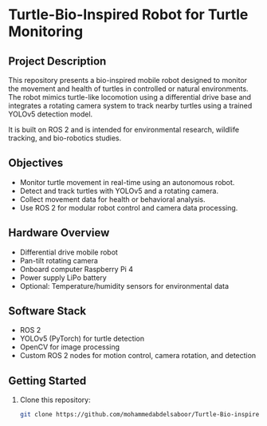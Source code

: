 # Turtle-Bio-Inspired Robot for Turtle Monitoring

## Project Description

This repository presents a bio-inspired mobile robot designed to monitor the movement and health of turtles in controlled or natural environments. The robot mimics turtle-like locomotion using a differential drive base and integrates a rotating camera system to track nearby turtles using a trained YOLOv5 detection model.

It is built on ROS 2 and is intended for environmental research, wildlife tracking, and bio-robotics studies.

## Objectives

- Monitor turtle movement in real-time using an autonomous robot.
- Detect and track turtles with YOLOv5 and a rotating camera.
- Collect movement data for health or behavioral analysis.
- Use ROS 2 for modular robot control and camera data processing.

## Hardware Overview

- Differential drive mobile robot
- Pan-tilt rotating camera 
- Onboard computer Raspberry Pi 4
- Power supply LiPo battery 
- Optional: Temperature/humidity sensors for environmental data

## Software Stack

- ROS 2 
- YOLOv5 (PyTorch) for turtle detection
- OpenCV for image processing
- Custom ROS 2 nodes for motion control, camera rotation, and detection

## Getting Started

1. Clone this repository:
   ```bash
   git clone https://github.com/mohammedabdelsaboor/Turtle-Bio-inspired-Robot.git
